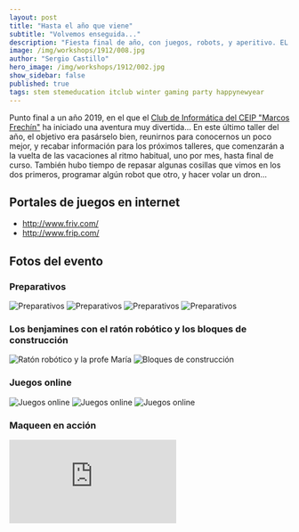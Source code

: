 ```yaml
---
layout: post
title: "Hasta el año que viene"
subtitle: "Volvemos enseguida..."
description: "Fiesta final de año, con juegos, robots, y aperitivo. EL Club de Informática os desea un feliz cambio de año."
image: /img/workshops/1912/008.jpg
author: "Sergio Castillo"
hero_image: /img/workshops/1912/002.jpg
show_sidebar: false
published: true
tags: stem stemeducation itclub winter gaming party happynewyear
---
```


Punto final a un año 2019, en el que el [Club de Informática del CEIP "Marcos Frechín"](/) ha iniciado una aventura muy divertida... En este último taller del año, el objetivo era pasárselo bien, reunirnos para conocernos un poco mejor, y recabar información para los próximos talleres, que comenzarán a la vuelta de las vacaciones al ritmo habitual, uno por mes, hasta final de curso. También hubo tiempo de repasar algunas cosillas que vimos en los dos primeros, programar algún robot que otro, y hacer volar un dron...

## Portales de juegos en internet

- <a href="http://www.friv.com/" target="_blank">http://www.friv.com/</a>
- <a href="http://www.frip.com/" target="_blank">http://www.frip.com/</a>

## Fotos del evento

### Preparativos

![Preparativos](/img/workshops/1912/000.jpg)
![Preparativos](/img/workshops/1912/001.jpg)
![Preparativos](/img/workshops/1912/002.jpg)
![Preparativos](/img/workshops/1912/003.jpg)

### Los benjamines con el ratón robótico y los bloques de construcción

![Ratón robótico y la profe María](/img/workshops/1912/004.jpg)
![Bloques de construcción](/img/workshops/1912/004_2.jpg)

### Juegos online

![Juegos online](/img/workshops/1912/005.jpg)
![Juegos online](/img/workshops/1912/006.jpg)
![Juegos online](/img/workshops/1912/007.jpg)

### Maqueen en acción

<div class="columns is-centered">
    <div class="column is-four-fifths">
        <iframe class="video" src="https://www.youtube.com/embed/s67FCYqihXE/" frameborder="0" webkitallowfullscreen="true" mozallowfullscreen="true" allowfullscreen="true"></iframe>
    </div>
</div>